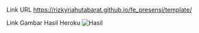 Link URL https://rizkyriahutabarat.github.io/fe_presensi/template/

Link Gambar Hasil Heroku
![Hasil](https://user-images.githubusercontent.com/98501177/229102626-e2e6484c-2d39-4f7b-a837-53ba0a4e7ba7.png)
